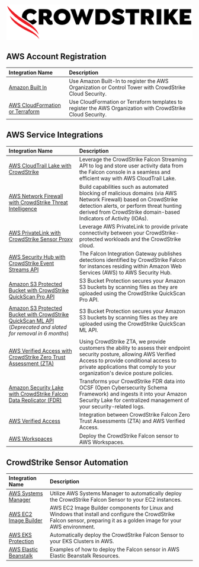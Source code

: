 ![](https://raw.githubusercontent.com/CrowdStrike/falconpy/main/docs/asset/cs-logo.png)

## AWS Account Registration

| Integration Name | Description |
|:-|:-|
| [Amazon Built In](https://github.com/aws-ia/cfn-abi-crowdstrike-fcs) | Use Amazon Built-In to register the AWS Organization or Control Tower with CrowdStrike Cloud Security. |
| [AWS CloudFormation or Terraform](aws-registration) | Use CloudFormation or Terraform templates to register the AWS Organization with CrowdStrike Cloud Security. |

## AWS Service Integrations

| Integration Name | Description |
|:-|:-|
| [AWS CloudTrail Lake with CrowdStrike](cloudtrail-lake) | Leverage the CrowdStrike Falcon Streaming API to log and store user activity data from the Falcon console in a seamless and efficient way with AWS CloudTrail Lake. |
| [AWS Network Firewall with CrowdStrike Threat Intelligence](https://github.com/CrowdStrike/aws-network-firewall) | Build capabilities such as automated blocking of malicious domains (via AWS Network Firewall) based on CrowdStrike detection alerts, or perform threat hunting derived from CrowdStrike domain-based Indicators of Activity (IOAs). |
| [AWS PrivateLink with CrowdStrike Sensor Proxy](aws-privatelink) | Leverage AWS PrivateLink to provide private connectivity between your CrowdStrike-protected workloads and the CrowdStrike cloud. |
| [AWS Security Hub with CrowdStrike Event Streams API](https://github.com/CrowdStrike/falcon-integration-gateway) | The Falcon Integration Gateway publishes detections identified by CrowdStrike Falcon for instances residing within Amazon Web Services (AWS) to AWS Security Hub. |
| [Amazon S3 Protected Bucket with CrowdStrike QuickScan Pro API](https://github.com/crowdstrike/cloud-storage-protection) | S3 Bucket Protection secures your Amazon S3 buckets by scanning files as they are uploaded using the CrowdStrike QuickScan Pro API. |
| [Amazon S3 Protected Bucket with CrowdStrike QuickScan ML API](s3-bucket-protection) (*Deprecated and slated for removal in 6 months*) | S3 Bucket Protection secures your Amazon S3 buckets by scanning files as they are uploaded using the CrowdStrike QuickScan ML API. |
| [AWS Verified Access with CrowdStrike Zero Trust Assessment (ZTA)](https://github.com/CrowdStrike/aws-verified-access) | Using CrowdStrike ZTA, we provide customers the ability to assess their endpoint security posture, allowing AWS Verified Access to provide conditional access to private applications that comply to your organization's device posture policies. |
| [Amazon Security Lake with CrowdStrike Falcon Data Replicator (FDR)](https://github.com/CrowdStrike/aws-security-lake) | Transforms your CrowdStrike FDR data into OCSF (Open Cybersecurity Schema Framework) and ingests it into your Amazon Security Lake for centralized management of your security-related logs. |
| [AWS Verified Access](verified-access) | Integration between CrowdStrike Falcon Zero Trust Assessments (ZTA) and AWS Verified Access. |
| [AWS Workspaces](workspaces) | Deploy the CrowdStrike Falcon sensor to AWS Workspaces. |

## CrowdStrike Sensor Automation

| Integration Name | Description |
|:-|:-|
| [AWS Systems Manager](https://github.com/CrowdStrike/aws-ssm-distributor) | Utilize AWS Systems Manager to automatically deploy the CrowdStrike Falcon Sensor to your EC2 instances. |
| [AWS EC2 Image Builder](https://github.com/CrowdStrike/aws-ec2-image-builder) | AWS EC2 Image Builder components for Linux and Windows that install and configure the CrowdStrike Falcon sensor, preparing it as a golden image for your AWS environment. |
| [AWS EKS Protection](https://github.com/CrowdStrike/aws-eks-protection) | Automatically deploy the CrowdStrike Falcon Sensor to your EKS Clusters in AWS. |
| [AWS Elastic Beanstalk](beanstalk) | Examples of how to deploy the Falcon sensor in AWS Elastic Beanstalk Resources. |
